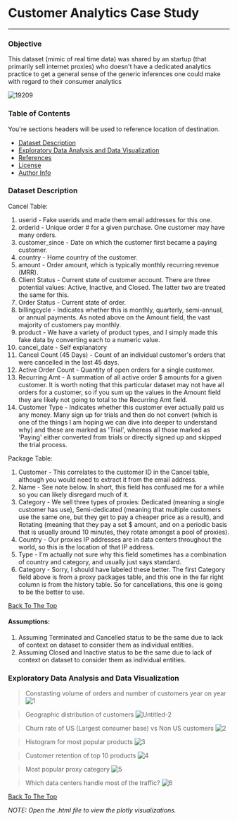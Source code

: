 # Customer Analytics Case Study

---

### Objective

This dataset (mimic of real time data) was shared by an startup (that primarily sell internet proxies) who doesn't have a dedicated analytics practice to get a general sense of the generic inferences one could make with regard to their consumer analytics

![19209](https://user-images.githubusercontent.com/60640107/107474174-7f6aa180-6b37-11eb-9bd4-80a8acf6551f.jpg)

### Table of Contents
You're sections headers will be used to reference location of destination.

- [Dataset Description](#description)
- [Exploratory Data Analysis and Data Visualization](#how-to-use)
- [References](#references)
- [License](#license)
- [Author Info](#author-info)

### Dataset Description

Cancel Table:
1. userid - Fake userids and made them email addresses for this one.
2. orderid - Unique order # for a given purchase. One customer may have many orders.
3. customer_since - Date on which the customer first became a paying customer.
4. country - Home country of the customer.
5. amount - Order amount, which is typically monthly recurring revenue (MRR).
6. Client Status - Current state of customer account. There are three potential values:  Active, Inactive, and Closed.  The latter two are treated the same for this.
7. Order Status - Current state of order. 
8. billingcycle - Indicates whether this is monthly, quarterly, semi-annual, or annual payments.  As noted above on the Amount field, the vast majority of customers pay monthly.
9. product - We have a variety of product types, and I simply made this fake data by converting each to a numeric value. 
10. cancel_date - Self explanatory
11. Cancel Count (45 Days) - Count of an individual customer's orders that were cancelled in the last 45 days.
12. Active Order Count - Quantity of open orders for a single customer.
13. Recurring Amt - A summation of all active order $ amounts for a given customer. It is worth noting that this particular dataset may not have all orders for a customer, so if you sum up the values in the Amount field they are likely not going to total to the Recurring Amt field.
14. Customer Type - Indicates whether this customer ever actually paid us any money.  Many sign up for trials and then do not convert (which is one of the things I am hoping we can dive into deeper to understand why) and these are marked as 'Trial', whereas all those marked as 'Paying' either converted from trials or directly signed up and skipped the trial process.

Package Table:
1. Customer - This correlates to the customer ID in the Cancel table, although you would need to extract it from the email address.
2. Name - See note below. In short, this field has confused me for a while so you can likely disregard much of it. 
3. Category - We sell three types of proxies:  Dedicated (meaning a single customer has use), Semi-dedicated (meaning that multiple customers use the same one, but they get to pay a cheaper price as a result), and Rotating (meaning that they pay a set $ amount, and on a periodic basis that is usually around 10 minutes, they rotate amongst a pool of proxies).
4. Country - Our proxies IP addresses are in data centers throughout the world, so this is the location of that IP address.
5. Type - I'm actually not sure why this field sometimes has a combination of country and category, and usually just says standard.
6. Category - Sorry, I should have labeled these better.  The first Category field above is from a proxy packages table, and this one in the far right column is from the history table. So for cancellations, this one is going to be the better to use.

[Back To The Top](#Objective)

#### Assumptions:
1. Assuming Terminated and Cancelled status to be the same due to lack of context on dataset to consider them as individual entities.
2. Assuming Closed and Inactive status to be the same due to lack of context on dataset to consider them as individual entities.

### Exploratory Data Analysis and Data Visualization

> Constasting volume of orders and number of customers year on year
![1](https://user-images.githubusercontent.com/60640107/107475896-7af3b800-6b3a-11eb-8316-ed954251d9e2.png)

> Geographic distribution of customers
![Untitled-2](https://user-images.githubusercontent.com/60640107/107475775-47b12900-6b3a-11eb-86ea-104ddfee3c08.png)

> Churn rate of US (Largest consumer base) vs Non US customers
![2](https://user-images.githubusercontent.com/60640107/107476115-d9209b00-6b3a-11eb-9f94-8405d96eb7e9.png)

> Histogram for most popular products
![3](https://user-images.githubusercontent.com/60640107/107476221-053c1c00-6b3b-11eb-996e-0a63de4d677f.png)

> Customer retention of top 10 products
![4](https://user-images.githubusercontent.com/60640107/107476313-36b4e780-6b3b-11eb-8a14-75c9a84c1c6d.png)

> Most popular proxy category
![5](https://user-images.githubusercontent.com/60640107/107476399-606e0e80-6b3b-11eb-8043-69a219be84b8.png)

> Which data centers handle most of the traffic?
![6](https://user-images.githubusercontent.com/60640107/107476561-b2af2f80-6b3b-11eb-8969-cfaee1e727ad.png)

[Back To The Top](#Objective)


*NOTE: Open the .html file to view the plotly visualizations.* 
